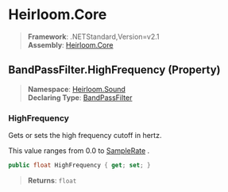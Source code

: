 # Heirloom.Core

> **Framework**: .NETStandard,Version=v2.1  
> **Assembly**: [Heirloom.Core][0]

## BandPassFilter.HighFrequency (Property)

> **Namespace**: [Heirloom.Sound][0]  
> **Declaring Type**: [BandPassFilter][1]

### HighFrequency

Gets or sets the high frequency cutoff in hertz.

This value ranges from 0.0 to [SampleRate][2] .

```cs
public float HighFrequency { get; set; }
```

> **Returns**: `float`

[0]: ../../../Heirloom.Core.md
[1]: ../BandPassFilter.md
[2]: ../AudioAdapter/SampleRate.md
